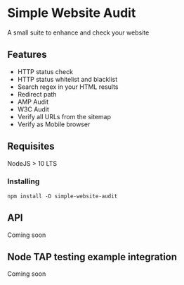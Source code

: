 # Simple Website Audit

A small suite to enhance and check your website

## Features

- HTTP status check
- HTTP status whitelist and blacklist
- Search regex in your HTML results
- Redirect path
- AMP Audit
- W3C Audit
- Verify all URLs from the sitemap
- Verify as Mobile browser

## Requisites

NodeJS > 10 LTS

### Installing

```
npm install -D simple-website-audit
```

## API

Coming soon

## Node TAP testing example integration

Coming soon
